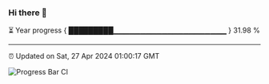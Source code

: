 ### Hi there 👋

⏳ Year progress { █████████▁▁▁▁▁▁▁▁▁▁▁▁▁▁▁▁▁▁▁▁▁ } 31.98 %

---

⏰ Updated on Sat, 27 Apr 2024 01:00:17 GMT

![Progress Bar CI](https://github.com/liununu/liununu/workflows/Progress%20Bar%20CI/badge.svg)
